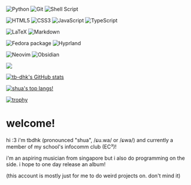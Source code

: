 ![Python](https://img.shields.io/badge/python-3670A0?style=for-the-badge&logo=python&logoColor=ffdd54)
![Git](https://img.shields.io/badge/git-%23F05033.svg?style=for-the-badge&logo=git&logoColor=white)
![Shell Script](https://img.shields.io/badge/shell_script-%23121011.svg?style=for-the-badge&logo=gnu-bash&logoColor=white)

![HTML5](https://img.shields.io/badge/html5-%23E34F26.svg?style=for-the-badge&logo=html5&logoColor=white)
![CSS3](https://img.shields.io/badge/css3-%231572B6.svg?style=for-the-badge&logo=css3&logoColor=white)
![JavaScript](https://img.shields.io/badge/javascript-%23323330.svg?style=for-the-badge&logo=javascript&logoColor=%23F7DF1E)
![TypeScript](https://img.shields.io/badge/typescript-%23007ACC.svg?style=for-the-badge&logo=typescript&logoColor=white)

![LaTeX](https://img.shields.io/badge/latex-%23008080.svg?style=for-the-badge&logo=latex&logoColor=white)
![Markdown](https://img.shields.io/badge/markdown-%23000000.svg?style=for-the-badge&logo=markdown&logoColor=white)

![Fedora package](https://img.shields.io/badge/fedora-294172?style=for-the-badge&logo=fedora)
![Hyprland](https://img.shields.io/badge/Hyprland-%23000000.svg?style=for-the-badge&logo=hyprland)

![Neovim](https://img.shields.io/badge/NeoVim-%2357A143.svg?&style=for-the-badge&logo=neovim&logoColor=white)
![Obsidian](https://img.shields.io/badge/obsidian-%23000000.svg?style=for-the-badge&logo=obsidian&logoColor=white)

![](https://dcbadge.vercel.app/api/shield/876607304236163102)

[![tb-dhk's GitHub stats](https://github-readme-stats.vercel.app/api?username=tb-dhk&theme=tokyonight&hide_border=true)](https://github.com/anuraghazra/github-readme-stats)

[![shua's top langs!](https://github-readme-stats.vercel.app/api/top-langs/?username=tb-dhk&theme=tokyonight&langs_count=20&hide_border=true)](https://github.com/anuraghazra/github-readme-stats)

[![trophy](https://github-profile-trophy.vercel.app/?username=tb-dhk&theme=tokyonight)](https://github.com/ryo-ma/github-profile-trophy)

# welcome!

hi :3 i'm tbdhk (pronounced "shua", /ɕu.wa/ or /ɕwa/) and currently a member of my school's infocomm club (EC³)!

i'm an aspiring musician from singapore but i also do programming on the side. i hope to one day release an album!

(this account is mostly just for me to do weird projects on. don't mind it)
